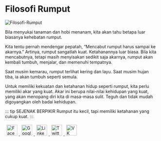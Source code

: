 # Filosofi Rumput

<img :src="$withBase('/image/Filosofi-Rumput-1024x640.jpg')" alt="Filosofi-Rumput"/>

Bila menyukai tanaman dan hobi menanam, kita akan tahu betapa luar biasanya kehebatan rumput.

Kita tentu pernah mendengar pepatah, “Mencabut rumput harus sampai ke akarnya.” Artinya, rumput sangatlah kuat. Ketahanannya luar biasa. Bila kita mencabutnya, tetapi masih menyisakan sedikit saja akarnya, rumput akan kembali tumbuh, menjalar, dan memenuhi tempatnya.

Saat musim kemarau, rumput terlihat kering dan layu. Saat musim hujan tiba, ia akan tumbuh seperti semula.

Untuk memiliki kekuatan dan ketahanan hidup seperti rumput, kita perlu memiliki akar yang kuat. Akar ini berupa nilai-nilai kehidupan yang kuat, yang akan menopang diri kita di masa-masa sulit. Teguh dan tidak mudah digoyangkan oleh badai kehidupan.

::: tip SEJENAK BERPIKIR 
Rumput itu kecil, tapi memiliki ketahanan yang cukup kuat.
:::

<style type="text/css">
#share-buttons img {
    width: 35px;
    padding: 5px;
    border: 0;
    box-shadow: 0;
    display: inline;
}
</style>

<!-- I got these buttons from simplesharebuttons.com -->
<div id="share-buttons">
    <a href="http://www.facebook.com/sharer.php?url=https://ceritamotivasi.netlify.com" target="_blank">
        <img src="https://simplesharebuttons.com/images/somacro/facebook.png" alt="Facebook" />
    </a>
    <a href="https://plus.google.com/share?url=https://ceritamotivasi.netlify.com" target="_blank">
        <img src="https://simplesharebuttons.com/images/somacro/google.png" alt="Google" />
    </a>
    <a href="http://www.linkedin.com/shareArticle?mini=true&amp;url=https://ceritamotivasi.netlify.com" target="_blank">
        <img src="https://simplesharebuttons.com/images/somacro/linkedin.png" alt="LinkedIn" />
    </a>
    <a href="https://twitter.com/share?url=https://ceritamotivasi.netlify.com" target="_blank">
        <img src="https://simplesharebuttons.com/images/somacro/twitter.png" alt="Twitter" />
    </a>
    <a href="http://vkontakte.ru/share.php?url=https://ceritamotivasi.netlify.com" target="_blank">
        <img src="https://simplesharebuttons.com/images/somacro/vk.png" alt="VK" />
    </a>
</div>